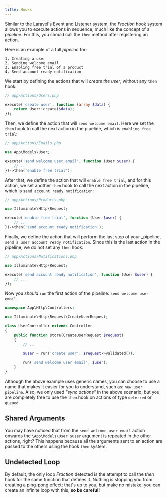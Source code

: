 ```yaml
---
title: Hooks
---
```


Similar to the Laravel's Event and Listener system, the _Fraction_ hook system allows you to execute actions in sequence, much like the concept of a _pipeline_. For this, you should call the `then` method after registering an action. 

Here is an example of a full _pipeline_ for:

    1. Creating a user
    2. Sending welcome email
    3. Enabling free trial of a product
    4. Send account ready notification

We start by defining the actions that will _create the user_, without any `then` hook:

```php
// app/Actions/Users.php

execute('create user', function (array $data) {
    return User::create($data);
});
```

Then, we define the action that will `send welcome email`. Here we set the `then` hook to call the next action in the pipeline, which is `enabling free trial`:

```php {7}
// app/Actions/Emails.php

use App\Models\User;

execute('send welcome user email', function (User $user) {
    // ...
})->then('enable free trial');
```

After that, we define the action that will `enable free trial`, and for this action, we set another `then` hook to call the next action in the pipeline, which is `send account ready notification`:

```php {5}
// app/Actions/Products.php

use Illuminate\Http\Request;

execute('enable free trial', function (User $user) {
    // ...
})->then('send account ready notification');
```

Finally, we define the action that will perform the last step of your _pipeline, `send a user account ready notification`. Since this is the last action in the pipeline, we do not set any `then` hook:

```php {5}
// app/Actions/Notifications.php

use Illuminate\Http\Request;

execute('send account ready notification', function (User $user) {
    // ...
});
```

Now you _should_ `run` the first action of the pipeline: `send welcome user email`.

```php
namespace App\Http\Controllers;

use Illuminate\Http\Request\CreateUserRequest;

class UserController extends Controller
{
    public function store(CreateUserRequest $request)
    {
        // ...

        $user = run('create user', $request->validated());

        run('send welcome user email', $user);
    }
}
```

Although the above example uses generic names, you can choose to use a name that makes it easier for you to understand, such as: `new user pipeline`. Also, we only used _"sync actions"_ in the above scenario, but you are completely free to use the `then` hook on actions of type `deferred` or `queued`.

## Shared Arguments

You may have noticed that from the `send welcome user email` action onwards the `\App\Models\User $user` argument is repeated in the other actions, right? This happens because all the arguments sent to an action are passed to the others using the hook `then` system.

## Undetected Loop

By default, the only loop _Fraction_ detected is the attempt to call the _then_ hook for the same function that defines it. Nothing is stopping you from creating a ping-pong effect; that's up to you, but make no mistake: you can create an infinite loop with this, **so be careful!**
